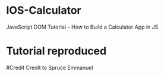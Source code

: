 # IOS-Calculator

JavaScript DOM Tutorial – How to Build a Calculator App in JS

# Tutorial reproduced

#Credit
Credit to Spruce Emmanuel
